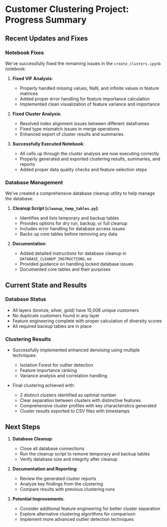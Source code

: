 # Customer Clustering Project: Progress Summary

## Recent Updates and Fixes

### Notebook Fixes

We've successfully fixed the remaining issues in the `create_clusters.ipynb` notebook:

1. **Fixed VIF Analysis**:
   - Properly handled missing values, NaN, and infinite values in feature matrices
   - Added proper error handling for feature importance calculation
   - Implemented clean visualization of feature variance and importance

2. **Fixed Cluster Analysis**:
   - Resolved index alignment issues between different dataframes
   - Fixed type mismatch issues in merge operations
   - Enhanced export of cluster results and summaries

3. **Successfully Executed Notebook**:
   - All cells up through the cluster analysis are now executing correctly
   - Properly generated and exported clustering results, summaries, and reports
   - Added proper data quality checks and feature selection steps

### Database Management

We've created a comprehensive database cleanup utility to help manage the database:

1. **Cleanup Script (`cleanup_temp_tables.py`)**:
   - Identifies and lists temporary and backup tables
   - Provides options for dry run, backup, or full cleanup
   - Includes error handling for database access issues
   - Backs up core tables before removing any data

2. **Documentation**:
   - Added detailed instructions for database cleanup in `DATABASE_CLEANUP_INSTRUCTIONS.md`
   - Provided guidance on handling locked database issues
   - Documented core tables and their purposes

## Current State and Results

### Database Status

- All layers (bronze, silver, gold) have 15,008 unique customers
- No duplicate customers found in any layer
- Feature engineering complete with proper calculation of diversity scores
- All required backup tables are in place

### Clustering Results

- Successfully implemented enhanced denoising using multiple techniques:
  - Isolation Forest for outlier detection
  - Feature importance ranking
  - Variance analysis and correlation handling
  
- Final clustering achieved with:
  - 2 distinct clusters identified as optimal number
  - Clear separation between clusters with distinctive features
  - Comprehensive cluster profiles with key characteristics generated
  - Cluster results exported to CSV files with timestamps

## Next Steps

1. **Database Cleanup**:
   - Close all database connections
   - Run the cleanup script to remove temporary and backup tables
   - Verify database size and integrity after cleanup

2. **Documentation and Reporting**:
   - Review the generated cluster reports
   - Analyze key findings from the clustering
   - Compare results with previous clustering runs

3. **Potential Improvements**:
   - Consider additional feature engineering for better cluster separation
   - Explore alternative clustering algorithms for comparison
   - Implement more advanced outlier detection techniques
